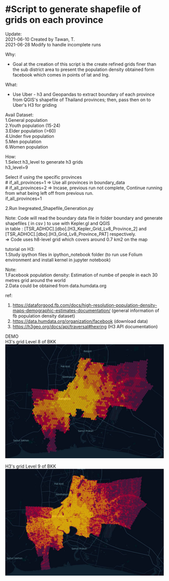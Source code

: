 <h1>#Script to generate shapefile of grids on each province </h1>

Update: <br />
2021-06-10 Created by Tawan, T. <br />
2021-06-28 Modify to handle incomplete runs <br />


Why:<br />
- Goal at the creation of this script is the create refined grids finer than the sub district area to present the population density obtained form facebook which comes in points of lat and lng.

What:<br />
- Use Uber - h3 and Geopandas to extract boundary of each province from QGIS's shapefile of Thailand provinces; then, pass then on to Uber's H3 for griding 

Avail Dataset:<br />
1.General population<br />
2.Youth population   (15-24)<br />
3.Elder population  (>60)<br />
4.Under five population<br />
5.Men population<br />
6.Women population<br />


How:<br />
1.Select h3_level to generate h3 grids  <br />
    h3_level=9   

  Select if using the specific provinces<br />
    # if_all_provinces=1 => Use all provinces in boundary_data<br />
    # if_all_provinces=2 => Incase, previous run not complete, Continue running from what being left off from previous run.<br />
    if_all_provinces=1<br />

2.Run Inegreated_Shapefile_Generation.py<br />


Note: Code will read the boundary data file in folder boundary and generate shapefiles ( in csv ) to use with Kepler.gl and QGIS <br />
in table : [TSR_ADHOC].[dbo].[H3_Kepler_Grid_Lv8_Province_2]  and [TSR_ADHOC].[dbo].[H3_Grid_Lv8_Province_PAT] respectively.<br />
=> Code uses h8-level grid which covers around 0.7 km2 on the map<br />

tutorial on H3:<br />
1.Study ipython files in ipython_notebook folder  (to run use Folium environment and install kernel in jupyter notebook)<br />



Note:<br />
1.Facebook population density: Estimation of numbe of people in each 30 metres grid around the world<br />
2.Data could be obtained from  data.humdata.org<br />

ref: <br />
1. https://dataforgood.fb.com/docs/high-resolution-population-density-maps-demographic-estimates-documentation/    (general information of fb population density dataset)<br />
2. https://data.humdata.org/organization/facebook   (download data)<br />
3. https://h3geo.org/docs/api/traversal#hexring  (H3 API documentation)<br />

DEMO <br />
H3's grid Level 8 of BKK <br />
<img src=https://github.com/hkbtotw/h3_grid_lv8_province/blob/master/BKK_Lv8_h3.JPG alt="Demo h3's grids Level 8 of BKK" width="800"/>

H3's grid Level 9 of BKK <br />
<img src=https://github.com/hkbtotw/h3_grid_lv8_province/blob/master/BKK_Lv9_h3.JPG alt="Demo h3's grids Level 9 of BKK" width="800"/>